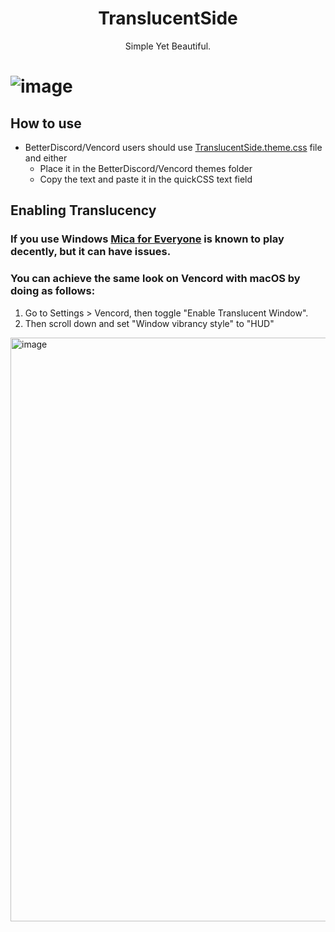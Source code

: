 <h1 align="center">TranslucentSide</h1>
<p align="center">Simple Yet Beautiful.</p>

# ![image](https://github.com/user-attachments/assets/a1096d13-a83b-454b-b1e9-e160a3b14b46)

## How to use

* BetterDiscord/Vencord users should use [TranslucentSide.theme.css](https://raw.githubusercontent.com/sdhEmily/TranslucentSide/main/TranslucentSide.theme.css) file and either
  * Place it in the BetterDiscord/Vencord themes folder
  * Copy the text and paste it in the quickCSS text field

## Enabling Translucency

### If you use Windows [Mica for Everyone](https://github.com/MicaForEveryone/MicaForEveryone) is known to play decently, but it can have issues.

### You can achieve the same look on Vencord with macOS by doing as follows:

1. Go to Settings > Vencord, then toggle "Enable Translucent Window".
2. Then scroll down and set "Window vibrancy style" to "HUD"

<img width="934" alt="image" src="https://github.com/user-attachments/assets/edea4788-112a-46fa-ac9b-06d1cce30cc7" />
